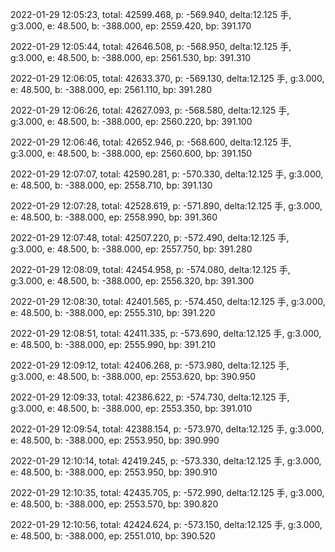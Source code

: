 2022-01-29 12:05:23, total: 42599.468, p: -569.940, delta:12.125 手, g:3.000, e: 48.500, b: -388.000, ep: 2559.420, bp: 391.170

2022-01-29 12:05:44, total: 42646.508, p: -568.950, delta:12.125 手, g:3.000, e: 48.500, b: -388.000, ep: 2561.530, bp: 391.310

2022-01-29 12:06:05, total: 42633.370, p: -569.130, delta:12.125 手, g:3.000, e: 48.500, b: -388.000, ep: 2561.110, bp: 391.280

2022-01-29 12:06:26, total: 42627.093, p: -568.580, delta:12.125 手, g:3.000, e: 48.500, b: -388.000, ep: 2560.220, bp: 391.100

2022-01-29 12:06:46, total: 42652.946, p: -568.600, delta:12.125 手, g:3.000, e: 48.500, b: -388.000, ep: 2560.600, bp: 391.150

2022-01-29 12:07:07, total: 42590.281, p: -570.330, delta:12.125 手, g:3.000, e: 48.500, b: -388.000, ep: 2558.710, bp: 391.130

2022-01-29 12:07:28, total: 42528.619, p: -571.890, delta:12.125 手, g:3.000, e: 48.500, b: -388.000, ep: 2558.990, bp: 391.360

2022-01-29 12:07:48, total: 42507.220, p: -572.490, delta:12.125 手, g:3.000, e: 48.500, b: -388.000, ep: 2557.750, bp: 391.280

2022-01-29 12:08:09, total: 42454.958, p: -574.080, delta:12.125 手, g:3.000, e: 48.500, b: -388.000, ep: 2556.320, bp: 391.300

2022-01-29 12:08:30, total: 42401.565, p: -574.450, delta:12.125 手, g:3.000, e: 48.500, b: -388.000, ep: 2555.310, bp: 391.220

2022-01-29 12:08:51, total: 42411.335, p: -573.690, delta:12.125 手, g:3.000, e: 48.500, b: -388.000, ep: 2555.990, bp: 391.210

2022-01-29 12:09:12, total: 42406.268, p: -573.980, delta:12.125 手, g:3.000, e: 48.500, b: -388.000, ep: 2553.620, bp: 390.950

2022-01-29 12:09:33, total: 42386.622, p: -574.730, delta:12.125 手, g:3.000, e: 48.500, b: -388.000, ep: 2553.350, bp: 391.010

2022-01-29 12:09:54, total: 42388.154, p: -573.970, delta:12.125 手, g:3.000, e: 48.500, b: -388.000, ep: 2553.950, bp: 390.990

2022-01-29 12:10:14, total: 42419.245, p: -573.330, delta:12.125 手, g:3.000, e: 48.500, b: -388.000, ep: 2553.950, bp: 390.910

2022-01-29 12:10:35, total: 42435.705, p: -572.990, delta:12.125 手, g:3.000, e: 48.500, b: -388.000, ep: 2553.570, bp: 390.820

2022-01-29 12:10:56, total: 42424.624, p: -573.150, delta:12.125 手, g:3.000, e: 48.500, b: -388.000, ep: 2551.010, bp: 390.520